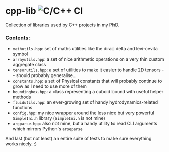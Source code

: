 # cpp-lib ![C/C++ CI](https://github.com/David-Hickey/cpp-lib/workflows/C/C++%20CI/badge.svg?branch=master)
Collection of libraries used by C++ projects in my PhD.

### Contents:
* `mathutils.hpp`: set of maths utilities like the dirac delta and levi-cevita symbol
* `arrayutils.hpp`: a set of nice arithmetic operations on a very thin custom aggregate class
* `tensorutils.hpp`: a set of utilities to make it easier to handle 2D tensors -- should probably generalise...
* `constants.hpp`: a set of Physical constants that will probably continue to grow as I need to use more of them
* `boundingbox.hpp`: a class representing a cuboid bound with useful helper methods
* `fluidutils.hpp`: an ever-growing set of handy hydrodynamics-related functions
* `config.hpp`: my nice wrapper around the less nice but very powerful `SimpleIni.h` library (`SimpleIni.h` is not mine)
* `argparse.hpp`: also not mine, but a handy utility to read CLI arguments which mirrors Python's `arseparse`

And last (but not least) an entire suite of tests to make sure everything works nicely. :)
